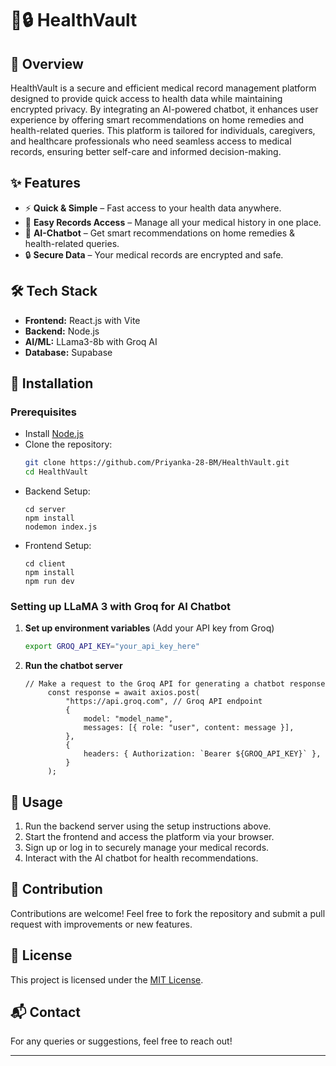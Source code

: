 # 📂🔒 HealthVault  

## 📌 Overview  
HealthVault is a secure and efficient medical record management platform designed to provide quick access to health data while maintaining encrypted privacy. 
By integrating an AI-powered chatbot, it enhances user experience by offering smart recommendations on home remedies and health-related queries. 
This platform is tailored for individuals, caregivers, and healthcare professionals who need seamless access to medical records, ensuring better self-care and informed decision-making. 

## ✨ Features  
- ⚡ **Quick & Simple** – Fast access to your health data anywhere.  
- 📂 **Easy Records Access** – Manage all your medical history in one place.  
- 🤖 **AI-Chatbot** – Get smart recommendations on home remedies & health-related queries.  
- 🔒 **Secure Data** – Your medical records are encrypted and safe.  

## 🛠️ Tech Stack  
- **Frontend:** React.js with Vite
- **Backend:** Node.js   
- **AI/ML:** LLama3-8b with Groq AI 
- **Database:** Supabase 

## 🚀 Installation  
### Prerequisites  
- Install [Node.js](https://nodejs.org/) 
- Clone the repository:  
  ```bash
  git clone https://github.com/Priyanka-28-BM/HealthVault.git
  cd HealthVault
  ```
- Backend Setup:
  ```
  cd server
  npm install
  nodemon index.js
  ```
- Frontend Setup:
  ```
  cd client
  npm install
  npm run dev
  ```
### Setting up LLaMA 3 with Groq for AI Chatbot

1. **Set up environment variables** (Add your API key from Groq)
   ```bash
   export GROQ_API_KEY="your_api_key_here"
   ```
2. **Run the chatbot server**
   ```
   // Make a request to the Groq API for generating a chatbot response
        const response = await axios.post(
            "https://api.groq.com", // Groq API endpoint
            {
                model: "model_name",
                messages: [{ role: "user", content: message }],
            },
            {
                headers: { Authorization: `Bearer ${GROQ_API_KEY}` },
            }
        );
   ```
  
## 🚀 Usage
1. Run the backend server using the setup instructions above.
2. Start the frontend and access the platform via your browser.
3. Sign up or log in to securely manage your medical records.
4. Interact with the AI chatbot for health recommendations.

## 🤝 Contribution
Contributions are welcome! Feel free to fork the repository and submit a pull request with improvements or new features.

## 📜 License
This project is licensed under the [MIT License](LICENSE).

## 📬 Contact
For any queries or suggestions, feel free to reach out!

---
